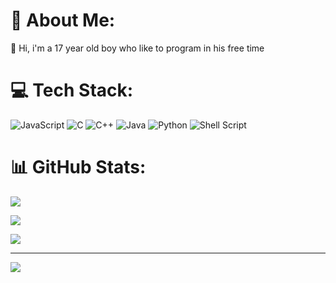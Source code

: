 # 💫 About Me:
💬 Hi, i'm a 17 year old boy who like to program in his free time  <br>

# 💻 Tech Stack:
![JavaScript](https://img.shields.io/badge/javascript-%23323330.svg?style=plastic&logo=javascript&logoColor=%23F7DF1E) ![C](https://img.shields.io/badge/c-%2300599C.svg?style=plastic&logo=c&logoColor=white) ![C++](https://img.shields.io/badge/c++-%2300599C.svg?style=plastic&logo=c%2B%2B&logoColor=white) ![Java](https://img.shields.io/badge/java-%23ED8B00.svg?style=plastic&logo=java&logoColor=white) ![Python](https://img.shields.io/badge/python-3670A0?style=plastic&logo=python&logoColor=ffdd54) ![Shell Script](https://img.shields.io/badge/shell_script-%23121011.svg?style=plastic&logo=gnu-bash&logoColor=white)

# 📊 GitHub Stats:
![](https://github-readme-stats.vercel.app/api?username=anto624&theme=dark&hide_border=false&include_all_commits=true&count_private=true)<br/>

![](https://github-readme-streak-stats.herokuapp.com/?user=anto624&theme=dark&hide_border=false)<br/>

![](https://github-readme-stats.vercel.app/api/top-langs/?username=anto624&theme=dark&hide_border=false&include_all_commits=true&count_private=true&layout=compact)

---
[![](https://visitcount.itsvg.in/api?id=anto624&icon=0&color=7)](https://visitcount.itsvg.in)
